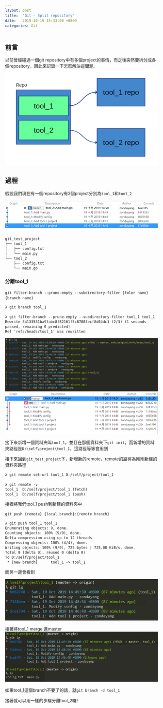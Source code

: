 ```yaml
---
layout: post
title:  "Git - Split repository"
date:   2019-10-19 15:33:00 +0800
categories: Git
---
```


## 前言

以前曾經碰過一個git repository中有多個project的事情，而之後突然要拆分成各個repository，因此來記錄一下怎麼解決這問題。
![split_repository](/assets/images/2019-10-19-git_split_repository/split_repository.PNG)  

## 過程

假設我們現在有一個repository有2個project分別為`tool_1`和`tool_2`

![original_repository](/assets/images/2019-10-19-git_split_repository/original_repository.PNG)  

```text
git_test_project
├── tool_1
│   ├── config.txt
│   └── main.py
└── tool_2
    ├── config.txt
    └── main.go
```

### 分離tool_1

`git filter-branch --prune-empty --subdirectory-filter {foler name}  {branch name}`

```text
λ git branch tool_1

λ git filter-branch --prune-empty --subdirectory-filter tool_1 tool_1
Rewrite 34133531ba9fabc8f82161f5c8708fecf8d04dc1 (2/3) (1 seconds passed, remaining 0 predicted)
Ref 'refs/heads/tool_1' was rewritten
```

![new_tool_1_branch_lg](/assets/images/2019-10-19-git_split_repository/new_tool_1_branch_lg.PNG)  
![new_tool_1_branch_lg_gui](/assets/images/2019-10-19-git_split_repository/new_tool_1_branch_lg_gui.PNG)  

接下來新增一個資料夾叫`tool_1`，並且在那個資料夾下`git init`，而新增的資料夾路徑是`D:\self\project\tool_1`，這路徑等等會用到  

接下來回到`git_test_project`下，新增新的remote，remote的路徑為剛剛新建的資料夾路徑  

```text
λ git remote set-url tool_1 D:/self/project/tool_1

λ git remote -v
tool_1  D:/self/project/tool_1 (fetch)
tool_1  D:/self/project/tool_1 (push)
```

接者將我們tool_1 push到新建的資料夾中

`git push {remote} {local branch}:{remote branch}`  

```text
λ git push tool_1 tool_1
Enumerating objects: 9, done.
Counting objects: 100% (9/9), done.
Delta compression using up to 12 threads
Compressing objects: 100% (4/4), done.
Writing objects: 100% (9/9), 725 bytes | 725.00 KiB/s, done.
Total 9 (delta 0), reused 0 (delta 0)
To D:/self/project/tool_1
 * [new branch]      tool_1 -> tool_1
```

而另一邊會看到  

![first_tool_1](/assets/images/2019-10-19-git_split_repository/first_tool_1.PNG)  

接著將tool_1 merge 進master  
![after_merge](/assets/images/2019-10-19-git_split_repository/after_merge.PNG)  

如果tool_1這個branch不要了的話，就`git branch -d tool_1`  

接著就可以用一樣的步驟分離tool_2囉!  
